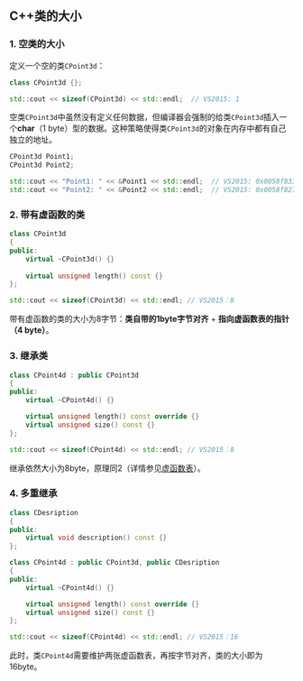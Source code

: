 ## C++类的大小
### 1. 空类的大小
定义一个空的类`CPoint3d`：
```C++
class CPoint3d {};

std::cout << sizeof(CPoint3d) << std::endl;  // VS2015: 1
```
空类`CPoint3d`中虽然没有定义任何数据，但编译器会强制的给类`CPoint3d`插入一个**char**（1 byte）型的数据。这种策略使得类`CPoint3d`的对象在内存中都有自己独立的地址。
```C++
CPoint3d Point1;
CPoint3d Point2;

std::cout << "Point1: " << &Point1 << std::endl;  // VS2015: 0x0058f833
std::cout << "Point2: " << &Point2 << std::endl;  // VS2015: 0x0058f827
```

### 2. 带有虚函数的类
```C++
class CPoint3d 
{
public:
	virtual ~CPoint3d() {}
  
	virtual unsigned length() const {}
};

std::cout << sizeof(CPoint3d) << std::endl; // VS2015：8
```
带有虚函数的类的大小为8字节：**类自带的1byte字节对齐** + **指向虚函数表的指针（4 byte）**。

### 3. 继承类
```C++
class CPoint4d : public CPoint3d
{
public:
	virtual ~CPoint4d() {}

	virtual unsigned length() const override {}
	virtual unsigned size() const {}
};

std::cout << sizeof(CPoint4d) << std::endl; // VS2015：8
```
继承依然大小为8byte，原理同2（详情参见[虚函数表](VirutalTable.md)）。

### 4. 多重继承
```C++
class CDesription
{
public:
	virtual void description() const {}
};

class CPoint4d : public CPoint3d, public CDesription
{
public:
	virtual ~CPoint4d() {}

	virtual unsigned length() const override {}
	virtual unsigned size() const {}
};

std::cout << sizeof(CPoint4d) << std::endl; // VS2015：16
```
此时，类`CPoint4d`需要维护两张虚函数表，再按字节对齐，类的大小即为16byte。
